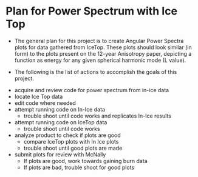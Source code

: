 # Plan for Power Spectrum with Ice Top
 - The general plan for this project is to create Angular Power Spectra plots for
  data gathered from IceTop. These plots should look similar (in form) to the plots
  present on the 12-year Anisotropy paper, depicting a function as energy for any
  given spherical harmonic mode (L value).

- The following is the list of actions to accomplish the goals of this project.

* acquire and review code for power spectrum from in-ice data
* locate Ice Top data
* edit code where needed
* attempt running code on In-Ice data
  * trouble shoot until code works and replicates In-Ice results
* attempt running code on IceTop data
  *   trouble shoot until code works
* analyze product to check if plots are good
  *   compare IceTop plots with In Ice plots
  *   trouble shoot until good plots are made
* submit plots for review with McNally
  *   If plots are good, work towards gaining burn data
  *   If plots are bad, trouble shoot for good plots
